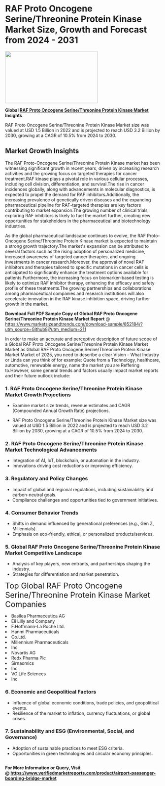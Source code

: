 <H1>RAF Proto Oncogene Serine/Threonine Protein Kinase Market Size, Growth and Forecast from 2024 - 2031</H1><img class="aligncenter size-medium wp-image-584254" src="https://thirdeyenews.in/wp-content/uploads/2024/09/Global-Market-Research-300x168.jpeg" alt="" width="300" height="168" /><p><strong>Global&nbsp;<a href="https://www.marketsizeandtrends.com/download-sample/852184/?utm_source=Github8j?utm_medium=211">RAF Proto Oncogene Serine/Threonine Protein Kinase Market</a> Insights</strong></p><p>RAF Proto Oncogene Serine/Threonine Protein Kinase Market size was valued at USD 1.5 Billion in 2022 and is projected to reach USD 3.2 Billion by 2030, growing at a CAGR of 10.5% from 2024 to 2030.</p><p><h2>Market Growth Insights</h2> <p>The RAF Proto-Oncogene Serine/Threonine Protein Kinase market has been witnessing significant growth in recent years, driven by increasing research activities and the growing focus on targeted therapies for cancer treatment.RAF kinase plays a pivotal role in various cellular processes, including cell division, differentiation, and survival.The rise in cancer incidences globally, along with advancements in molecular diagnostics, is expected to propel the demand for RAF inhibitors.Additionally, the increasing prevalence of genetically driven diseases and the expanding pharmaceutical pipeline for RAF-targeted therapies are key factors contributing to market expansion.The growing number of clinical trials exploring RAF inhibitors is likely to fuel the market further, creating new opportunities for stakeholders in the pharmaceutical and biotechnology industries.</p> <p>As the global pharmaceutical landscape continues to evolve, the RAF Proto-Oncogene Serine/Threonine Protein Kinase market is expected to maintain a strong growth trajectory.The market's expansion can be attributed to several factors such as the rising adoption of personalized medicine, increased awareness of targeted cancer therapies, and ongoing investments in cancer research.Moreover, the approval of novel RAF inhibitors and therapies tailored to specific mutations in cancer cells is anticipated to significantly enhance the treatment options available for patients.Furthermore, the increasing focus on biomarker-based testing is likely to optimize RAF inhibitor therapy, enhancing the efficacy and safety profile of these treatments.The growing partnerships and collaborations among pharmaceutical companies and research institutions will also accelerate innovation in the RAF kinase inhibition space, driving further growth in the market.</p> <p><span class=""><strong>Download Full PDF Sample Copy of Global RAF Proto Oncogene Serine/Threonine Protein Kinase Market Report</strong> @ <a href="https://www.marketsizeandtrends.com/download-sample/852184/?utm_source=Github8j?utm_medium=211" target="_blank">https://www.marketsizeandtrends.com/download-sample/852184/?utm_source=Github8j?utm_medium=211</a></span></p><p>In order to make an accurate and perceptive description of future scope of a Global&nbsp;RAF Proto Oncogene Serine/Threonine Protein Kinase Market Market as Global&nbsp;RAF Proto Oncogene Serine/Threonine Protein Kinase Market Market of 2025, you need to describe a clear Vision &ndash; What Industry or Linda can you think of for example: Quote from a Technology, healthcare, automotive, renewable energy, name the market you are Reffering to.However, some general trends and factors usually impact market reports and their future outlook include:</p><h3>1.&nbsp;<strong>RAF Proto Oncogene Serine/Threonine Protein Kinase Market Growth Projections</strong></h3><ul><li>Examine market size trends, revenue estimates and CAGR (Compounded Annual Growth Rate) projections.</li><li><p>RAF Proto Oncogene Serine/Threonine Protein Kinase Market size was valued at USD 1.5 Billion in 2022 and is projected to reach USD 3.2 Billion by 2030, growing at a CAGR of 10.5% from 2024 to 2030.</p></li></ul><h3>2.&nbsp;<strong>RAF Proto Oncogene Serine/Threonine Protein Kinase Market Technological Advancements</strong></h3><ul><li>Integration of AI, IoT, blockchain, or automation in the industry.</li><li>Innovations driving cost reductions or improving efficiency.</li></ul><h3>3.&nbsp;<strong>Regulatory and Policy Changes</strong></h3><ul><li>Impact of global and regional regulations, including sustainability and carbon-neutral goals.</li><li>Compliance challenges and opportunities tied to government initiatives.</li></ul><h3>4.&nbsp;<strong>Consumer Behavior Trends</strong></h3><ul><li>Shifts in demand influenced by generational preferences (e.g., Gen Z, Millennials).</li><li>Emphasis on eco-friendly, ethical, or personalized products/services.</li></ul><h3>5.&nbsp;<strong>Global RAF Proto Oncogene Serine/Threonine Protein Kinase Market Competitive Landscape</strong></h3><ul><li>Analysis of key players, new entrants, and partnerships shaping the industry.</li><li>Strategies for differentiation and market penetration.</li></ul><p data-pm-slice="1 1 []"><span style="color: inherit; font-family: inherit; font-size: 25px;">Top Global RAF Proto Oncogene Serine/Threonine Protein Kinase Market Companies</span></p><div class="" data-test-id=""><p><li>Basilea Pharmaceutica AG</li><li> Eli Lilly and Company</li><li> F.Hoffmann-La Roche Ltd.</li><li> Hanmi Pharmaceuticals</li><li> Co.Ltd.</li><li> Millennium Pharmaceuticals</li><li> Inc</li><li> Novartis AG</li><li> Redx Pharma Plc</li><li> Sirnaomics</li><li> Inc</li><li> VG Life Sciences</li><li> Inc</li></p></div><h3>6.&nbsp;<strong>Economic and Geopolitical Factors</strong></h3><ul><li>Influence of global economic conditions, trade policies, and geopolitical events.</li><li>Resilience of the market to inflation, currency fluctuations, or global crises.</li></ul><h3>7.&nbsp;<strong>Sustainability and ESG (Environmental, Social, and Governance)</strong></h3><ul><li>Adoption of sustainable practices to meet ESG criteria.</li><li>Opportunities in green technologies and circular economy principles.</li></ul><h2><strong style="font-size: 14px;">For More Information or Query, Visit @&nbsp;</strong><a style="background-color: #ffffff; font-size: 14px;" href="https://www.marketsizeandtrends.com/report/raf-proto-oncogene-serine-threonine-protein-kinase-market/" target="_blank">https://www.verifiedmarketreports.com/product/airport-passenger-boarding-bridge-market</a></h2>